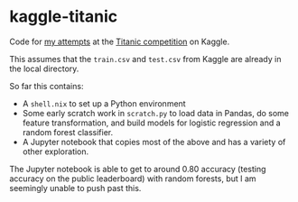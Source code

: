 # kaggle-titanic

Code for [my attempts](https://www.kaggle.com/hodapp) at
the [Titanic competition](https://www.kaggle.com/c/titanic) on Kaggle.

This assumes that the `train.csv` and `test.csv` from Kaggle are
already in the local directory.

So far this contains:

- A `shell.nix` to set up a Python environment
- Some early scratch work in `scratch.py` to load data in Pandas, do
  some feature transformation, and build models for logistic
  regression and a random forest classifier.
- A Jupyter notebook that copies most of the above and has a variety
  of other exploration.

The Jupyter notebook is able to get to around 0.80 accuracy (testing
accuracy on the public leaderboard) with random forests, but I am
seemingly unable to push past this.
